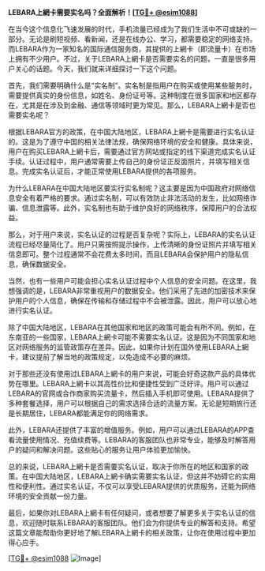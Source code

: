 **LEBARA上網卡需要实名吗？全面解析！[[TG💪+ @esim1088](https://t.me/s/esim1088)]**

在当今这个信息化飞速发展的时代，手机流量已经成为了我们生活中不可或缺的一部分。无论是刷短视频、看新闻，还是在线办公、学习，都需要稳定的网络支持。而LEBARA作为一家知名的国际通信服务商，其提供的上網卡（即流量卡）在市场上拥有不少用户。不过，关于LEBARA上網卡是否需要实名的问题，一直是很多用户关心的话题。今天，我们就来详细探讨一下这个问题。

首先，我们需要明确什么是“实名制”。实名制是指用户在购买或使用某些服务时，需要提供真实的身份信息，如姓名、身份证号等。这种制度在很多国家和地区都存在，尤其是在涉及到金融、通信等领域时更为常见。那么，LEBARA上網卡是否也需要实名呢？

根据LEBARA官方的政策，在中国大陆地区，LEBARA上網卡是需要进行实名认证的。这是为了遵守中国的相关法律法规，确保网络环境的安全和健康。具体来说，用户在购买LEBARA上網卡后，需要通过官方网站或指定的线下渠道完成实名认证手续。认证过程中，用户通常需要上传自己的身份证正反面照片，并填写相关信息。完成实名认证后，才能正常使用LEBARA提供的各项服务。

为什么LEBARA在中国大陆地区要实行实名制呢？这主要是因为中国政府对网络信息安全有着严格的要求。通过实名制，可以有效防止非法活动的发生，比如网络诈骗、信息泄露等。此外，实名制也有助于维护良好的网络秩序，保障用户的合法权益。

那么，对于用户来说，实名认证的过程是否复杂呢？实际上，LEBARA的实名认证流程已经尽量简化了。用户只需按照提示操作，上传清晰的身份证照片并填写相关信息即可。整个过程通常不会花费太多时间，而且LEBARA会保护用户的隐私信息，确保数据安全。

当然，也有一些用户可能会担心实名认证过程中个人信息的安全问题。在这里，我想强调的是，LEBARA非常重视用户的数据安全。他们采用了先进的加密技术来保护用户的个人信息，确保在传输和存储过程中不会被泄露。因此，用户可以放心地进行实名认证。

除了中国大陆地区，LEBARA在其他国家和地区的政策可能会有所不同。例如，在东南亚的一些国家，LEBARA上網卡可能不需要实名认证。这是因为不同国家和地区对网络服务的监管政策存在差异。因此，如果你计划在国外使用LEBARA上網卡，建议提前了解当地的政策规定，以免造成不必要的麻烦。

对于那些还没有使用过LEBARA上網卡的用户来说，可能会好奇这款产品的具体优势在哪里。LEBARA上網卡以其高性价比和便捷性受到广泛好评。用户可以通过LEBARA的官网或合作商家购买流量卡，然后插入手机即可使用。LEBARA提供了多种套餐选择，用户可以根据自己的需求选择合适的流量方案。无论是短期旅行还是长期居住，LEBARA都能满足你的网络需求。

此外，LEBARA还提供了丰富的增值服务。例如，用户可以通过LEBARA的APP查看流量使用情况、充值续费等。LEBARA的客服团队也非常专业，能够及时解答用户的疑问和解决问题。这些贴心的服务让用户体验更加愉快。

总的来说，LEBARA上網卡是否需要实名认证，取决于你所在的地区和国家的政策。在中国大陆地区，LEBARA上網卡确实需要实名认证，但这并不妨碍它的实用性和便利性。通过实名认证，不仅可以享受LEBARA提供的优质服务，还能为网络环境的安全贡献一份力量。

最后，如果你对LEBARA上網卡有任何疑问，或者想要了解更多关于实名认证的信息，欢迎随时联系LEBARA的客服团队。他们会为你提供专业的解答和支持。希望这篇文章能帮助你更好地了解LEBARA上網卡的相关政策，让你在使用过程中更加得心应手。

[[TG💪+ @esim1088](https://t.me/s/esim1088) ![Image](https://i.postimg.cc/4NQfJmqS/Snipaste-2025-05-13-00-14-12.png)]